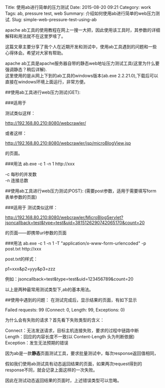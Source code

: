 Title: 使用ab进行简单的压力测试
Date: 2015-08-20 09:21
Category: work
Tags: ab, pressure test, web
Summary: 介绍如何使用ab进行简单的web压力测试.
Slug: simple-web-pressure-test-using-ab

apache ab工具的使用教程在网上一搜一大把，因此使用该工具时，其参数的详细解释和用法就不在这里罗嗦了。

这篇文章主要分享了我个人在近期开发和测试中，使用ab工具遇到的问题和一些心得体会。希望对大家有帮助。

apache ab工具是apache服务器自带的静态web地址压力测试工具(这里为什么要强调静态？稍后详解).  
这里使用的是从网上下到的ab工具的windows版本(ab.exe 2.2.21.0),下载后可以直接在windows环境上面运行，非常方便。

##使用ab工具进行web压力测试(GET):

###适用于

测试类似这样：

http://192.168.80.210:8080/webcrawler/

或者这样：

http://192.168.80.210:8080/webcrawler/jsp/microBlogView.jsp

的页面。

###用法
ab.exe -c 1 -n 1 http://xxx

-c 每秒的并发数  
-n 连接总数

##使用ab工具进行web压力测试(POST):
(需要post参数，适用于需要填写form表单参数的页面)

###适用于
测试类似这样：


http://192.168.80.210:8080/webcrawler/MicroBlogServlet?jsoncallback=test&type=test&uid=3815126290742065170&count=20

的页面——即携带url参数的页面

###用法
ab.exe -c 1 -n 1 -T "application/x-www-form-urlencoded" -p post.txt http://xxx

post.txt的样式：

p1=xxx&p2=yyy&p3=zzz

例如：jsoncallback=test&type=test&uid=123456789&count=20

以上是两种最常用测试类型下,ab的基本用法。

##使用中遇到的问题：
在测试完成后，显示结果的页面，有如下显示

Failed requests: 99 (Connect: 0, Length: 99, Exceptions: 0)

为什么会有失败的请求？首先看下失败类型的含义：

Connect：无法发送请求，目标主机连接失败，要求的过程中链路中断  
Length：回应的内容长度不一致(以 Content-Length 头为判断依据)  
Exception：发生无法预期的错误

因为ab是一款**静态**页面测试工具，要求批量测试中，每次response返回值相同，

假如我们使用ab测试具有动态返回结果的页面，如果两次request得到的response不同，就会记录上面这样的一次失败。

因此在测试动态返回结果的页面时，上述错误类型可以忽略。